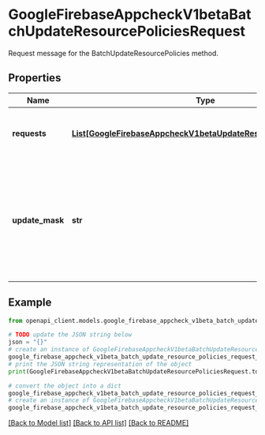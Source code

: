 # GoogleFirebaseAppcheckV1betaBatchUpdateResourcePoliciesRequest

Request message for the BatchUpdateResourcePolicies method.

## Properties

Name | Type | Description | Notes
------------ | ------------- | ------------- | -------------
**requests** | [**List[GoogleFirebaseAppcheckV1betaUpdateResourcePolicyRequest]**](GoogleFirebaseAppcheckV1betaUpdateResourcePolicyRequest.md) | Required. The request messages specifying the ResourcePolicys to update. A maximum of 100 objects can be updated in a batch. | [optional] 
**update_mask** | **str** | Optional. A comma-separated list of names of fields in the ResourceConfigurations to update. Example: &#x60;enforcement_mode&#x60;. If this field is present, the &#x60;update_mask&#x60; field in the UpdateResourcePolicyRequest messages must all match this field, or the entire batch fails and no updates will be committed. | [optional] 

## Example

```python
from openapi_client.models.google_firebase_appcheck_v1beta_batch_update_resource_policies_request import GoogleFirebaseAppcheckV1betaBatchUpdateResourcePoliciesRequest

# TODO update the JSON string below
json = "{}"
# create an instance of GoogleFirebaseAppcheckV1betaBatchUpdateResourcePoliciesRequest from a JSON string
google_firebase_appcheck_v1beta_batch_update_resource_policies_request_instance = GoogleFirebaseAppcheckV1betaBatchUpdateResourcePoliciesRequest.from_json(json)
# print the JSON string representation of the object
print(GoogleFirebaseAppcheckV1betaBatchUpdateResourcePoliciesRequest.to_json())

# convert the object into a dict
google_firebase_appcheck_v1beta_batch_update_resource_policies_request_dict = google_firebase_appcheck_v1beta_batch_update_resource_policies_request_instance.to_dict()
# create an instance of GoogleFirebaseAppcheckV1betaBatchUpdateResourcePoliciesRequest from a dict
google_firebase_appcheck_v1beta_batch_update_resource_policies_request_from_dict = GoogleFirebaseAppcheckV1betaBatchUpdateResourcePoliciesRequest.from_dict(google_firebase_appcheck_v1beta_batch_update_resource_policies_request_dict)
```
[[Back to Model list]](../README.md#documentation-for-models) [[Back to API list]](../README.md#documentation-for-api-endpoints) [[Back to README]](../README.md)


